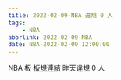 ```yaml
---
title: 2022-02-09-NBA 違規 0 人
tags:
    - NBA
abbrlink: 2022-02-09-NBA
date: NBA-2022-02-09 12:00:00
---
```

NBA 板 [板規連結](https://www.ptt.cc/bbs/NBA/M.1637555315.A.C34.html)
昨天違規 0 人
